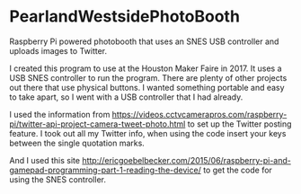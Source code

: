 # PearlandWestsidePhotoBooth
Raspberry Pi powered photobooth that uses an SNES USB controller and uploads images to Twitter.

I created this program to use at the Houston Maker Faire in 2017.  It uses a USB SNES controller to run the program.  There are plenty of other projects out there that use physical buttons.  I wanted something portable and easy to take apart, so I went with a USB controller that I had already.

I used the information from https://videos.cctvcamerapros.com/raspberry-pi/twitter-api-project-camera-tweet-photo.html to set up the Twitter posting feature.  I took out all my Twitter info,  when using the code insert your keys between the single quotation marks.

And I used this site http://ericgoebelbecker.com/2015/06/raspberry-pi-and-gamepad-programming-part-1-reading-the-device/ to get the code for using the SNES controller.

